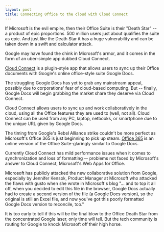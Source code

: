 ```yaml
---
layout: post
title: Connecting Office to the cloud with Cloud Connect
---
```


If Microsoft is the evil empire, then their Office Suite is their "Death Star" -- a product of epic proportions. 500 million users just about qualifies the suite as epic. And just like the Death Star it has a huge vulnerability and can be taken down in a swift and calculator attack. 

Google may have found the chink in Microsoft's armor, and it comes in the form of an uber-simple app dubbed Cloud Connect. 

<a href="http://tools.google.com/dlpage/cloudconnect">Cloud Connect</a> is a plugin-style app that allows users to sync up their Office documents with Google's online office-style suite Google Docs. 

The struggling Google Docs has yet to grab any mainstream appeal, possibly due to corporations' fear of cloud-based computing. But -- finally, Google Docs will begin grabbing the market share they deserve  via Cloud Connect. 

Cloud Connect allows users to sync up and work collaboratively in the cloud, using all the Office features they are used to (well, not all). Cloud Connect can be used from any PC, laptop, netbooks, or smartphone due to the unique URL given by Google Docs. 

The timing from Google's Rebel Alliance strike couldn't be more perfect as Microsoft's Office 365 is just beginning to pick up steam. <a href="http://office365.microsoft.com/">Office 365</a> is an online version of the Office Suite-glaringly similar to Google Docs. 

Currently Cloud Connect has mild performance issues when it comes to synchronization and loss of formatting -- problems not faced by Microsoft's answer to Cloud Connect, Microsoft's Web Apps for Office.

Microsoft has publicly attacked the new collaborative solution from Google, especially by Jennifer Kensok, Product Manager at Microsoft who attacked the flaws with gusto when she wrote in Microsoft's blog "... and to top it all off, when you decided to edit this file in the browser, Google Docs actually had to create a second version of the file (a Google Docs version), so the original is still an Excel file, and now you've got this poorly formatted Google Docs version to reconcile, too."

It is too early to tell if this will be the final blow to the Office Death Star from the concentrated Google laser, only time will tell. But the tech community is routing for Google to knock Microsoft off their high horse.

